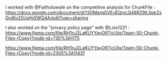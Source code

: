 I worked with @Faitholuwale on the competitive analysis for ChunkFile : 
https://docs.google.com/document/d/13OMarqGVEyEQmLQ48RZ9lLSpkZsGrd6v25UqfgSWQ4A/edit?usp=sharing

I also worked on the "privacy policy page" with @Lois1221 : 
https://www.figma.com/file/RH1nJ2LaKUYYayO9TjcUIg/Team-50-Chunk-Files-(Copy)?node-id=730%3A1175

https://www.figma.com/file/RH1nJ2LaKUYYayO9TjcUIg/Team-50-Chunk-Files-(Copy)?node-id=2305%3A11431
